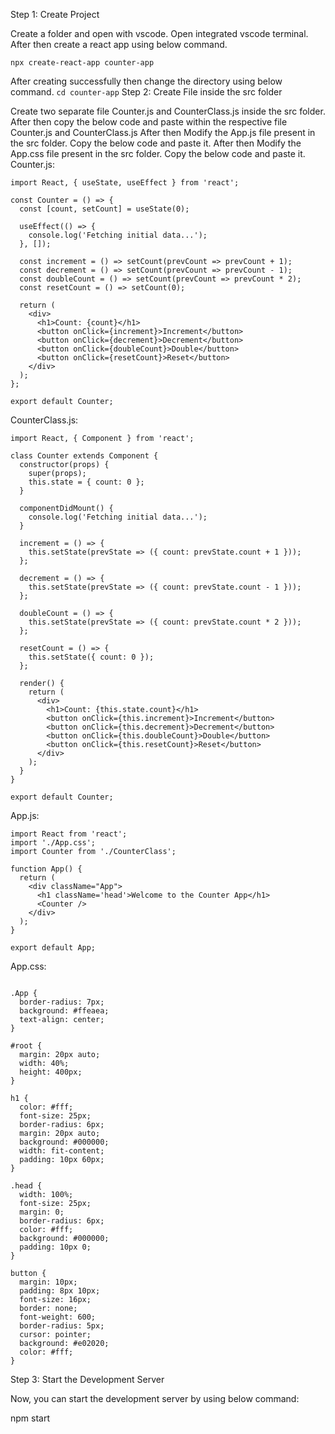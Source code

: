 Step 1: Create Project

Create a folder and open with vscode.
Open integrated vscode terminal.
After then create a react app using below command.
```
npx create-react-app counter-app
```
After creating successfully then change the directory using below command.
```cd counter-app```
Step 2: Create File inside the src folder

Create two separate file Counter.js and CounterClass.js inside the src folder.
After then copy the below code and paste within the respective file Counter.js and CounterClass.js
After then Modify the App.js file present in the src folder. Copy the below code and paste it.
After then Modify the App.css file present in the src folder. Copy the below code and paste it.
Counter.js:
```
import React, { useState, useEffect } from 'react';

const Counter = () => {
  const [count, setCount] = useState(0);

  useEffect(() => {
    console.log('Fetching initial data...');
  }, []);

  const increment = () => setCount(prevCount => prevCount + 1);
  const decrement = () => setCount(prevCount => prevCount - 1);
  const doubleCount = () => setCount(prevCount => prevCount * 2);
  const resetCount = () => setCount(0);

  return (
    <div>
      <h1>Count: {count}</h1>
      <button onClick={increment}>Increment</button>
      <button onClick={decrement}>Decrement</button>
      <button onClick={doubleCount}>Double</button>
      <button onClick={resetCount}>Reset</button>
    </div>
  );
};

export default Counter;
```
CounterClass.js:
```
import React, { Component } from 'react';

class Counter extends Component {
  constructor(props) {
    super(props);
    this.state = { count: 0 };
  }

  componentDidMount() {
    console.log('Fetching initial data...');
  }

  increment = () => {
    this.setState(prevState => ({ count: prevState.count + 1 }));
  };

  decrement = () => {
    this.setState(prevState => ({ count: prevState.count - 1 }));
  };

  doubleCount = () => {
    this.setState(prevState => ({ count: prevState.count * 2 }));
  };

  resetCount = () => {
    this.setState({ count: 0 });
  };

  render() {
    return (
      <div>
        <h1>Count: {this.state.count}</h1>
        <button onClick={this.increment}>Increment</button>
        <button onClick={this.decrement}>Decrement</button>
        <button onClick={this.doubleCount}>Double</button>
        <button onClick={this.resetCount}>Reset</button>
      </div>
    );
  }
}

export default Counter;
```
App.js:
```
import React from 'react';
import './App.css';
import Counter from './CounterClass';

function App() {
  return (
    <div className="App">
      <h1 className='head'>Welcome to the Counter App</h1>
      <Counter />
    </div>
  );
}

export default App;
```

App.css:
```

.App {
  border-radius: 7px;
  background: #ffeaea;
  text-align: center;
}

#root {
  margin: 20px auto;
  width: 40%;
  height: 400px;
}

h1 {
  color: #fff;
  font-size: 25px;
  border-radius: 6px;
  margin: 20px auto;
  background: #000000;
  width: fit-content;
  padding: 10px 60px;
}

.head {
  width: 100%;
  font-size: 25px;
  margin: 0;
  border-radius: 6px;
  color: #fff;
  background: #000000;
  padding: 10px 0;
}

button {
  margin: 10px;
  padding: 8px 10px;
  font-size: 16px;
  border: none;
  font-weight: 600;
  border-radius: 5px;
  cursor: pointer;
  background: #e02020;
  color: #fff;
}
```
Step 3: Start the Development Server

Now, you can start the development server by using below command:

npm start
